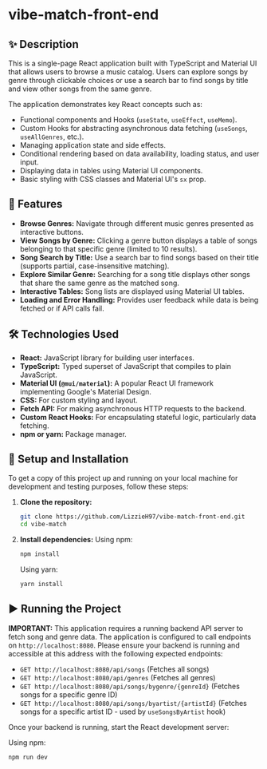 # vibe-match-front-end


## ✨ Description

This is a single-page React application built with TypeScript and Material UI that allows users to browse a music catalog. Users can explore songs by genre through clickable choices or use a search bar to find songs by title and view other songs from the same genre.

The application demonstrates key React concepts such as:
- Functional components and Hooks (`useState`, `useEffect`, `useMemo`).
- Custom Hooks for abstracting asynchronous data fetching (`useSongs`, `useAllGenres`, etc.).
- Managing application state and side effects.
- Conditional rendering based on data availability, loading status, and user input.
- Displaying data in tables using Material UI components.
- Basic styling with CSS classes and Material UI's `sx` prop.

## 🚀 Features

- **Browse Genres:** Navigate through different music genres presented as interactive buttons.
- **View Songs by Genre:** Clicking a genre button displays a table of songs belonging to that specific genre (limited to 10 results).
- **Song Search by Title:** Use a search bar to find songs based on their title (supports partial, case-insensitive matching).
- **Explore Similar Genre:** Searching for a song title displays other songs that share the same genre as the matched song.
- **Interactive Tables:** Song lists are displayed using Material UI tables.
- **Loading and Error Handling:** Provides user feedback while data is being fetched or if API calls fail.

## 🛠️ Technologies Used

* **React:** JavaScript library for building user interfaces.
* **TypeScript:** Typed superset of JavaScript that compiles to plain JavaScript.
* **Material UI (`@mui/material`):** A popular React UI framework implementing Google's Material Design.
* **CSS:** For custom styling and layout.
* **Fetch API:** For making asynchronous HTTP requests to the backend.
* **Custom React Hooks:** For encapsulating stateful logic, particularly data fetching.
* **npm or yarn:** Package manager.

## 🚦 Setup and Installation

To get a copy of this project up and running on your local machine for development and testing purposes, follow these steps:

1.  **Clone the repository:**
    ```bash
    git clone https://github.com/LizzieH97/vibe-match-front-end.git
    cd vibe-match
    ```
2.  **Install dependencies:**
    Using npm:
    ```bash
    npm install
    ```
    Using yarn:
    ```bash
    yarn install
    ```

## ▶️ Running the Project

**IMPORTANT:** This application requires a running backend API server to fetch song and genre data. The application is configured to call endpoints on `http://localhost:8080`. Please ensure your backend is running and accessible at this address with the following expected endpoints:

* `GET http://localhost:8080/api/songs` (Fetches all songs)
* `GET http://localhost:8080/api/genres` (Fetches all genres)
* `GET http://localhost:8080/api/songs/bygenre/{genreId}` (Fetches songs for a specific genre ID)
* `GET http://localhost:8080/api/songs/byartist/{artistId}` (Fetches songs for a specific artist ID - used by `useSongsByArtist` hook)

Once your backend is running, start the React development server:

Using npm:
```bash
npm run dev
```